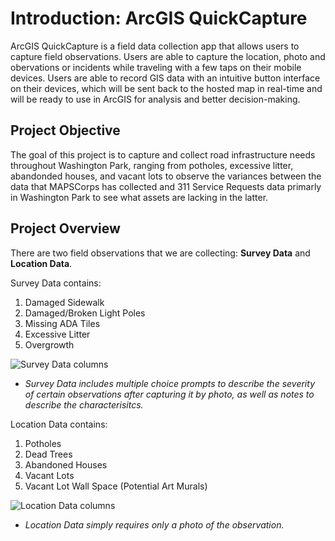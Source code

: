 # Introduction: ArcGIS QuickCapture 
ArcGIS QuickCapture is a field data collection app that allows users to capture field observations. Users are able to capture the location, photo and obervations or incidents while traveling with a few taps on their mobile devices. Users are able to record GIS data with an intuitive button interface on their devices, which will be sent back to the hosted map in real-time and will be ready to use in ArcGIS for analysis and better decision-making.

## Project Objective 
 The goal of this project is to capture and collect road infrastructure needs throughout Washington Park, ranging from potholes, excessive litter, abandonded houses, and vacant lots to observe the variances between the data that MAPSCorps has collected and 311 Service Requests data primarly in Washington Park to see what assets are lacking in the latter.

## Project Overview
There are two field observations that we are collecting: **Survey Data** and **Location Data**. 

Survey Data contains:
1. Damaged Sidewalk
2. Damaged/Broken Light Poles
3. Missing ADA Tiles
4. Excessive Litter
5. Overgrowth 

![Survey Data columns](https://i.imgur.com/Qu0Lukw.png "Survey Data")
- *Survey Data includes multiple choice prompts to describe the severity of certain observations after capturing it by photo, as well as notes to describe the characterisitcs.*

Location Data contains:
1. Potholes
2. Dead Trees
3. Abandoned Houses 
4. Vacant Lots
5. Vacant Lot Wall Space (Potential Art Murals)

![Location Data columns](https://i.imgur.com/HQtq002.png "Location Data")
- *Location Data simply requires only a photo of the observation.*

